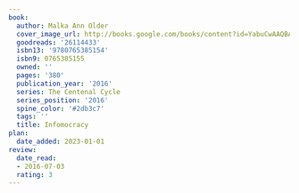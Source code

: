 ```yaml
---
book:
  author: Malka Ann Older
  cover_image_url: http://books.google.com/books/content?id=YabuCwAAQBAJ&printsec=frontcover&img=1&zoom=1&edge=curl&source=gbs_api
  goodreads: '26114433'
  isbn13: '9780765385154'
  isbn9: 0765385155
  owned: ''
  pages: '380'
  publication_year: '2016'
  series: The Centenal Cycle
  series_position: '2016'
  spine_color: '#2db3c7'
  tags: ''
  title: Infomocracy
plan:
  date_added: 2023-01-01
review:
  date_read:
  - 2016-07-03
  rating: 3
---
```

